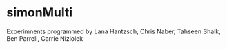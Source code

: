 #  simonMulti
Experimnents programmed by Lana Hantzsch, Chris Naber, Tahseen Shaik, Ben Parrell, Carrie Niziolek

